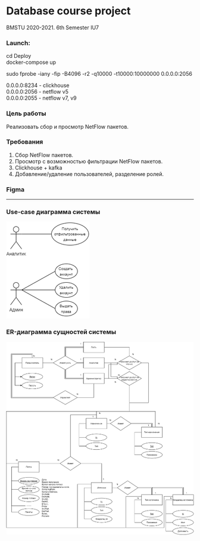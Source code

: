 # Database course project
BMSTU 2020-2021. 6th Semester IU7

### Launch:
cd Deploy <br>
docker-compose up

sudo fprobe  -iany -fip -B4096 -r2 -q10000 -t10000:10000000 0.0.0.0:2056


0.0.0.0:8234 - clickhouse <br>
0.0.0.0:2056 - netflow v5 <br>
0.0.0.0:2055 - netflow v7, v9

### Цель работы
Реализовать сбор и просмотр NetFlow пакетов.

### Требования
1. Сбор NetFlow пакетов.
2. Просмотр с возможностью фильтрации NetFlow пакетов.
3. Clickhouse + kafka
4. Добавление/удаление пользователей, разделение ролей.

### Figma
---

### Use-case диаграмма системы
![Use-case](Report/images/use-case.png)


### ER-диаграмма сущностей системы

![ER-web](Report/images/ER.png)

